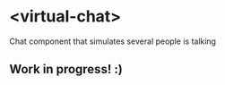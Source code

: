 # \<virtual-chat\>

Chat component that simulates several people is talking

## Work in progress! :)
